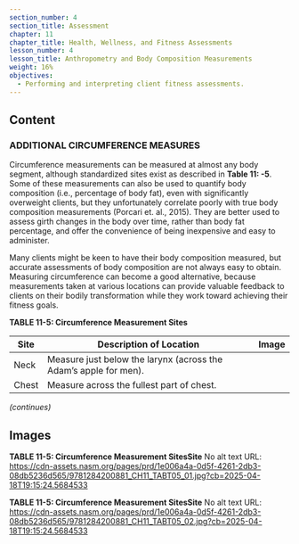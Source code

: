```yaml
---
section_number: 4
section_title: Assessment
chapter: 11
chapter_title: Health, Wellness, and Fitness Assessments
lesson_number: 4
lesson_title: Anthropometry and Body Composition Measurements
weight: 16%
objectives:
  - Performing and interpreting client fitness assessments.
---
```


## Content
### ADDITIONAL CIRCUMFERENCE MEASURES

Circumference measurements can be measured at almost any body segment, although standardized sites exist as described in **Table 11: -5**. Some of these measurements can also be used to quantify body composition (i.e., percentage of body fat), even with significantly overweight clients, but they unfortunately correlate poorly with true body composition measurements (Porcari et. al., 2015). They are better used to assess girth changes in the body over time, rather than body fat percentage, and offer the convenience of being inexpensive and easy to administer.

Many clients might be keen to have their body composition measured, but accurate assessments of body composition are not always easy to obtain. Measuring circumference can become a good alternative, because measurements taken at various locations can provide valuable feedback to clients on their bodily transformation while they work toward achieving their fitness goals.

**TABLE 11-5: Circumference Measurement Sites**

| Site | Description of Location | Image |
|---|---|---|
| Neck | Measure just below the larynx (across the Adam’s apple for men). |  |
| Chest | Measure across the fullest part of chest. |  |

*(continues)*

## Images

**TABLE 11-5: Circumference Measurement SitesSite**
No alt text
URL: https://cdn-assets.nasm.org/pages/prd/1e006a4a-0d5f-4261-2db3-08db5236d565/9781284200881_CH11_TABT05_01.jpg?cb=2025-04-18T19:15:24.5684533

**TABLE 11-5: Circumference Measurement SitesSite**
No alt text
URL: https://cdn-assets.nasm.org/pages/prd/1e006a4a-0d5f-4261-2db3-08db5236d565/9781284200881_CH11_TABT05_02.jpg?cb=2025-04-18T19:15:24.5684533